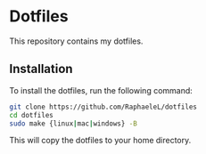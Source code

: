 # Dotfiles

This repository contains my dotfiles.

## Installation

To install the dotfiles, run the following command:

```bash
git clone https://github.com/RaphaeleL/dotfiles
cd dotfiles
sudo make {linux|mac|windows} -B
```

This will copy the dotfiles to your home directory.

